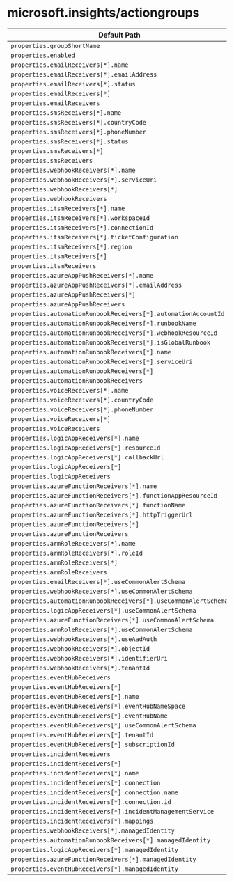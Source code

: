 # microsoft.insights/actiongroups

| Default Path | Alias |
|---|---|
| `properties.groupShortName` | `Microsoft.Insights/actiongroups/groupShortName` |
| `properties.enabled` | `Microsoft.Insights/actiongroups/enabled` |
| `properties.emailReceivers[*].name` | `Microsoft.Insights/actiongroups/emailReceivers[*].name` |
| `properties.emailReceivers[*].emailAddress` | `Microsoft.Insights/actiongroups/emailReceivers[*].emailAddress` |
| `properties.emailReceivers[*].status` | `Microsoft.Insights/actiongroups/emailReceivers[*].status` |
| `properties.emailReceivers[*]` | `Microsoft.Insights/actiongroups/emailReceivers[*]` |
| `properties.emailReceivers` | `Microsoft.Insights/actiongroups/emailReceivers` |
| `properties.smsReceivers[*].name` | `Microsoft.Insights/actiongroups/smsReceivers[*].name` |
| `properties.smsReceivers[*].countryCode` | `Microsoft.Insights/actiongroups/smsReceivers[*].countryCode` |
| `properties.smsReceivers[*].phoneNumber` | `Microsoft.Insights/actiongroups/smsReceivers[*].phoneNumber` |
| `properties.smsReceivers[*].status` | `Microsoft.Insights/actiongroups/smsReceivers[*].status` |
| `properties.smsReceivers[*]` | `Microsoft.Insights/actiongroups/smsReceivers[*]` |
| `properties.smsReceivers` | `Microsoft.Insights/actiongroups/smsReceivers` |
| `properties.webhookReceivers[*].name` | `Microsoft.Insights/actiongroups/webhookReceivers[*].name` |
| `properties.webhookReceivers[*].serviceUri` | `Microsoft.Insights/actiongroups/webhookReceivers[*].serviceUri` |
| `properties.webhookReceivers[*]` | `Microsoft.Insights/actiongroups/webhookReceivers[*]` |
| `properties.webhookReceivers` | `Microsoft.Insights/actiongroups/webhookReceivers` |
| `properties.itsmReceivers[*].name` | `Microsoft.Insights/actiongroups/itsmReceivers[*].name` |
| `properties.itsmReceivers[*].workspaceId` | `Microsoft.Insights/actiongroups/itsmReceivers[*].workspaceId` |
| `properties.itsmReceivers[*].connectionId` | `Microsoft.Insights/actiongroups/itsmReceivers[*].connectionId` |
| `properties.itsmReceivers[*].ticketConfiguration` | `Microsoft.Insights/actiongroups/itsmReceivers[*].ticketConfiguration` |
| `properties.itsmReceivers[*].region` | `Microsoft.Insights/actiongroups/itsmReceivers[*].region` |
| `properties.itsmReceivers[*]` | `Microsoft.Insights/actiongroups/itsmReceivers[*]` |
| `properties.itsmReceivers` | `Microsoft.Insights/actiongroups/itsmReceivers` |
| `properties.azureAppPushReceivers[*].name` | `Microsoft.Insights/actiongroups/azureAppPushReceivers[*].name` |
| `properties.azureAppPushReceivers[*].emailAddress` | `Microsoft.Insights/actiongroups/azureAppPushReceivers[*].emailAddress` |
| `properties.azureAppPushReceivers[*]` | `Microsoft.Insights/actiongroups/azureAppPushReceivers[*]` |
| `properties.azureAppPushReceivers` | `Microsoft.Insights/actiongroups/azureAppPushReceivers` |
| `properties.automationRunbookReceivers[*].automationAccountId` | `Microsoft.Insights/actiongroups/automationRunbookReceivers[*].automationAccountId` |
| `properties.automationRunbookReceivers[*].runbookName` | `Microsoft.Insights/actiongroups/automationRunbookReceivers[*].runbookName` |
| `properties.automationRunbookReceivers[*].webhookResourceId` | `Microsoft.Insights/actiongroups/automationRunbookReceivers[*].webhookResourceId` |
| `properties.automationRunbookReceivers[*].isGlobalRunbook` | `Microsoft.Insights/actiongroups/automationRunbookReceivers[*].isGlobalRunbook` |
| `properties.automationRunbookReceivers[*].name` | `Microsoft.Insights/actiongroups/automationRunbookReceivers[*].name` |
| `properties.automationRunbookReceivers[*].serviceUri` | `Microsoft.Insights/actiongroups/automationRunbookReceivers[*].serviceUri` |
| `properties.automationRunbookReceivers[*]` | `Microsoft.Insights/actiongroups/automationRunbookReceivers[*]` |
| `properties.automationRunbookReceivers` | `Microsoft.Insights/actiongroups/automationRunbookReceivers` |
| `properties.voiceReceivers[*].name` | `Microsoft.Insights/actiongroups/voiceReceivers[*].name` |
| `properties.voiceReceivers[*].countryCode` | `Microsoft.Insights/actiongroups/voiceReceivers[*].countryCode` |
| `properties.voiceReceivers[*].phoneNumber` | `Microsoft.Insights/actiongroups/voiceReceivers[*].phoneNumber` |
| `properties.voiceReceivers[*]` | `Microsoft.Insights/actiongroups/voiceReceivers[*]` |
| `properties.voiceReceivers` | `Microsoft.Insights/actiongroups/voiceReceivers` |
| `properties.logicAppReceivers[*].name` | `Microsoft.Insights/actiongroups/logicAppReceivers[*].name` |
| `properties.logicAppReceivers[*].resourceId` | `Microsoft.Insights/actiongroups/logicAppReceivers[*].resourceId` |
| `properties.logicAppReceivers[*].callbackUrl` | `Microsoft.Insights/actiongroups/logicAppReceivers[*].callbackUrl` |
| `properties.logicAppReceivers[*]` | `Microsoft.Insights/actiongroups/logicAppReceivers[*]` |
| `properties.logicAppReceivers` | `Microsoft.Insights/actiongroups/logicAppReceivers` |
| `properties.azureFunctionReceivers[*].name` | `Microsoft.Insights/actiongroups/azureFunctionReceivers[*].name` |
| `properties.azureFunctionReceivers[*].functionAppResourceId` | `Microsoft.Insights/actiongroups/azureFunctionReceivers[*].functionAppResourceId` |
| `properties.azureFunctionReceivers[*].functionName` | `Microsoft.Insights/actiongroups/azureFunctionReceivers[*].functionName` |
| `properties.azureFunctionReceivers[*].httpTriggerUrl` | `Microsoft.Insights/actiongroups/azureFunctionReceivers[*].httpTriggerUrl` |
| `properties.azureFunctionReceivers[*]` | `Microsoft.Insights/actiongroups/azureFunctionReceivers[*]` |
| `properties.azureFunctionReceivers` | `Microsoft.Insights/actiongroups/azureFunctionReceivers` |
| `properties.armRoleReceivers[*].name` | `Microsoft.Insights/actiongroups/armRoleReceivers[*].name` |
| `properties.armRoleReceivers[*].roleId` | `Microsoft.Insights/actiongroups/armRoleReceivers[*].roleId` |
| `properties.armRoleReceivers[*]` | `Microsoft.Insights/actiongroups/armRoleReceivers[*]` |
| `properties.armRoleReceivers` | `Microsoft.Insights/actiongroups/armRoleReceivers` |
| `properties.emailReceivers[*].useCommonAlertSchema` | `Microsoft.Insights/actiongroups/emailReceivers[*].useCommonAlertSchema` |
| `properties.webhookReceivers[*].useCommonAlertSchema` | `Microsoft.Insights/actiongroups/webhookReceivers[*].useCommonAlertSchema` |
| `properties.automationRunbookReceivers[*].useCommonAlertSchema` | `Microsoft.Insights/actiongroups/automationRunbookReceivers[*].useCommonAlertSchema` |
| `properties.logicAppReceivers[*].useCommonAlertSchema` | `Microsoft.Insights/actiongroups/logicAppReceivers[*].useCommonAlertSchema` |
| `properties.azureFunctionReceivers[*].useCommonAlertSchema` | `Microsoft.Insights/actiongroups/azureFunctionReceivers[*].useCommonAlertSchema` |
| `properties.armRoleReceivers[*].useCommonAlertSchema` | `Microsoft.Insights/actiongroups/armRoleReceivers[*].useCommonAlertSchema` |
| `properties.webhookReceivers[*].useAadAuth` | `Microsoft.Insights/actiongroups/webhookReceivers[*].useAadAuth` |
| `properties.webhookReceivers[*].objectId` | `Microsoft.Insights/actiongroups/webhookReceivers[*].objectId` |
| `properties.webhookReceivers[*].identifierUri` | `Microsoft.Insights/actiongroups/webhookReceivers[*].identifierUri` |
| `properties.webhookReceivers[*].tenantId` | `Microsoft.Insights/actiongroups/webhookReceivers[*].tenantId` |
| `properties.eventHubReceivers` | `microsoft.insights/actionGroups/eventHubReceivers` |
| `properties.eventHubReceivers[*]` | `microsoft.insights/actionGroups/eventHubReceivers[*]` |
| `properties.eventHubReceivers[*].name` | `microsoft.insights/actionGroups/eventHubReceivers[*].name` |
| `properties.eventHubReceivers[*].eventHubNameSpace` | `microsoft.insights/actionGroups/eventHubReceivers[*].eventHubNameSpace` |
| `properties.eventHubReceivers[*].eventHubName` | `microsoft.insights/actionGroups/eventHubReceivers[*].eventHubName` |
| `properties.eventHubReceivers[*].useCommonAlertSchema` | `microsoft.insights/actionGroups/eventHubReceivers[*].useCommonAlertSchema` |
| `properties.eventHubReceivers[*].tenantId` | `microsoft.insights/actionGroups/eventHubReceivers[*].tenantId` |
| `properties.eventHubReceivers[*].subscriptionId` | `microsoft.insights/actionGroups/eventHubReceivers[*].subscriptionId` |
| `properties.incidentReceivers` | `Microsoft.Insights/actionGroups/incidentReceivers` |
| `properties.incidentReceivers[*]` | `Microsoft.Insights/actionGroups/incidentReceivers[*]` |
| `properties.incidentReceivers[*].name` | `Microsoft.Insights/actionGroups/incidentReceivers[*].name` |
| `properties.incidentReceivers[*].connection` | `Microsoft.Insights/actionGroups/incidentReceivers[*].connection` |
| `properties.incidentReceivers[*].connection.name` | `Microsoft.Insights/actionGroups/incidentReceivers[*].connection.name` |
| `properties.incidentReceivers[*].connection.id` | `Microsoft.Insights/actionGroups/incidentReceivers[*].connection.id` |
| `properties.incidentReceivers[*].incidentManagementService` | `Microsoft.Insights/actionGroups/incidentReceivers[*].incidentManagementService` |
| `properties.incidentReceivers[*].mappings` | `Microsoft.Insights/actionGroups/incidentReceivers[*].mappings` |
| `properties.webhookReceivers[*].managedIdentity` | `Microsoft.Insights/actionGroups/webhookReceivers[*].managedIdentity` |
| `properties.automationRunbookReceivers[*].managedIdentity` | `Microsoft.Insights/actionGroups/automationRunbookReceivers[*].managedIdentity` |
| `properties.logicAppReceivers[*].managedIdentity` | `Microsoft.Insights/actionGroups/logicAppReceivers[*].managedIdentity` |
| `properties.azureFunctionReceivers[*].managedIdentity` | `Microsoft.Insights/actionGroups/azureFunctionReceivers[*].managedIdentity` |
| `properties.eventHubReceivers[*].managedIdentity` | `Microsoft.Insights/actionGroups/eventHubReceivers[*].managedIdentity` |

